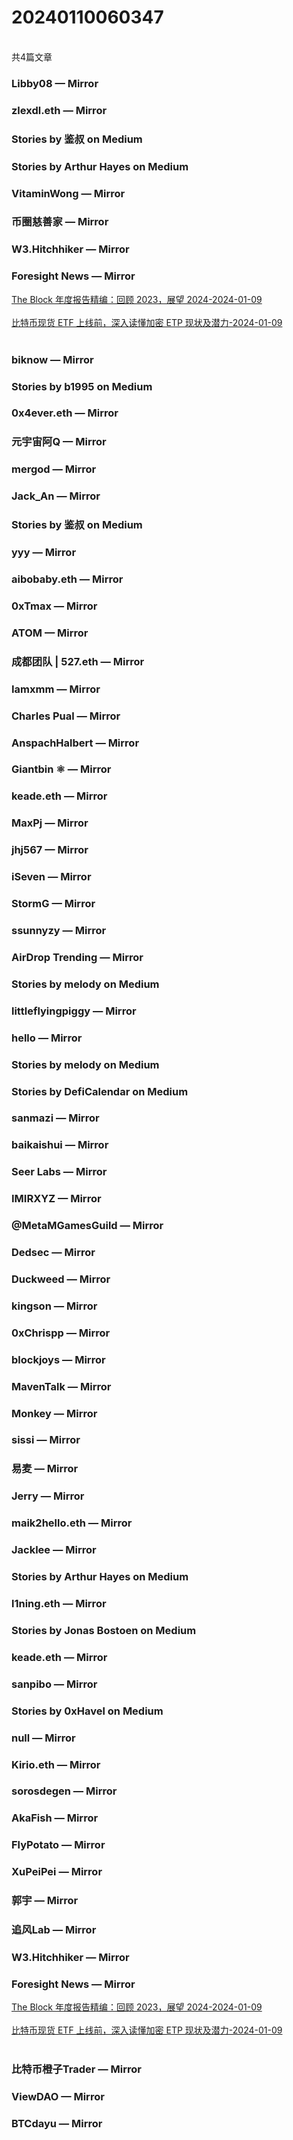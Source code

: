 <h1>20240110060347</h1><br/>共4篇文章




###  Libby08 — Mirror







###  zlexdl.eth — Mirror







###  Stories by 鉴叔 on Medium









###  Stories by Arthur Hayes on Medium









###  VitaminWong — Mirror









###  币圈慈善家 — Mirror













###  W3.Hitchhiker — Mirror







###  Foresight News — Mirror

<a target=_blank rel=nofollow href="https://mirror.xyz/foresightnews.eth/EBItK7Nm69NIgl5FzimFoIrvZL6SUSlLTUgESP6gKag" >The Block 年度报告精编：回顾 2023，展望 2024-2024-01-09</a><br/><br/><a target=_blank rel=nofollow href="https://mirror.xyz/foresightnews.eth/n4sWR_gigmLb6uaz2PXPPxu8uNt79SRtj09D8EjXlO0" >比特币现货 ETF 上线前，深入读懂加密 ETP 现状及潜力-2024-01-09</a><br/><br/>





###  biknow — Mirror







###  Stories by b1995 on Medium











###  0x4ever.eth — Mirror









###  元宇宙阿Q — Mirror













###  mergod — Mirror











###  Jack_An — Mirror









###  Stories by 鉴叔 on Medium









###  yyy — Mirror







###  aibobaby.eth — Mirror













###  0xTmax — Mirror













###  ATOM — Mirror







###  成都团队 | 527.eth — Mirror











###  Iamxmm — Mirror









###  Charles Pual — Mirror







###  AnspachHalbert — Mirror











###  Giantbin ⚛ — Mirror

















###  keade.eth — Mirror







###  MaxPj — Mirror









###  jhj567 — Mirror













###  iSeven — Mirror







###  StormG — Mirror







###  ssunnyzy — Mirror









###  AirDrop Trending — Mirror









###  Stories by melody on Medium









###  littleflyingpiggy — Mirror









###  hello — Mirror















###  Stories by melody on Medium







###  Stories by DefiCalendar on Medium







###  sanmazi — Mirror















###  baikaishui — Mirror









###  Seer Labs — Mirror











###  IMIRXYZ — Mirror







###  @MetaMGamesGuild — Mirror









###  Dedsec — Mirror









###  Duckweed — Mirror















###  kingson — Mirror









###  0xChrispp — Mirror







###  blockjoys — Mirror













###  MavenTalk — Mirror









###  Monkey — Mirror







###  sissi — Mirror









###  易麦 — Mirror









###  Jerry — Mirror













###  maik2hello.eth — Mirror







###  Jacklee — Mirror











###  Stories by Arthur Hayes on Medium







###  l1ning.eth — Mirror







###  Stories by Jonas Bostoen on Medium







###  keade.eth — Mirror







###  sanpibo — Mirror







###  Stories by 0xHavel on Medium













###  null — Mirror











###  Kirio.eth — Mirror















###  sorosdegen — Mirror









###  AkaFish — Mirror









###  FlyPotato — Mirror











###  XuPeiPei — Mirror







###  郭宇 — Mirror











###  追风Lab — Mirror











###  W3.Hitchhiker — Mirror







###  Foresight News — Mirror

<a target=_blank rel=nofollow href="https://mirror.xyz/foresightnews.eth/EBItK7Nm69NIgl5FzimFoIrvZL6SUSlLTUgESP6gKag" >The Block 年度报告精编：回顾 2023，展望 2024-2024-01-09</a><br/><br/><a target=_blank rel=nofollow href="https://mirror.xyz/foresightnews.eth/n4sWR_gigmLb6uaz2PXPPxu8uNt79SRtj09D8EjXlO0" >比特币现货 ETF 上线前，深入读懂加密 ETP 现状及潜力-2024-01-09</a><br/><br/>





###  比特币橙子Trader — Mirror











###  ViewDAO — Mirror







###  BTCdayu — Mirror





